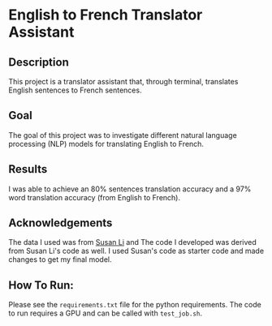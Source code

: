 # English to French Translator Assistant

## Description
This project is a translator assistant that, through terminal, translates English sentences to French sentences.

## Goal
The goal of this project was to investigate different natural language processing (NLP) models for translating English to French.

## Results
I was able to achieve an 80% sentences translation accuracy and a 97% word translation accuracy (from English to French).

## Acknowledgements
The data I used was from [Susan Li](https://towardsdatascience.com/neural-machine-translation-with-python-c2f0a34f7dd) and The code I developed was derived from Susan Li's code as well. I used Susan's code as starter code and made changes to get my final model.

## How To Run:
Please see the `requirements.txt` file for the python requirements. The code to run requires a GPU and can be called with `test_job.sh`.

